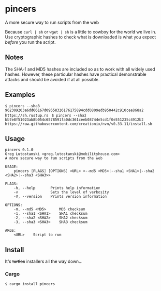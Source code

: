 # pincers
A more secure way to run scripts from the web

Because `curl | sh` or `wget | sh` is a little to cowboy for the world we live in.
Use cryptographic hashes to check what is downloaded is what you expect _before_ you run the script.

## Notes
The SHA-1 and MD5 hashes are included so as to work with all widely used hashes. However, these particular hashes have practical demonstrable attacks and should be avoided if at all possible.


## Examples
`$ pincers --sha3 962309203a6dd66167d09558326176175894cdd0809edb950442c910cee868a2 https://sh.rustup.rs
`
`$ pincers --sha2 bb7e8f51023ab8b054c6578591fa0dc361ceeb08744e5cd1f0e551235c4912b2 https://raw.githubusercontent.com/creationix/nvm/v0.33.11/install.sh`

## Usage
```
pincers 0.1.0
Greg Lutostanski <greg.lutostanski@mobilityhouse.com>
A more secure way to run scripts from the web

USAGE:
    pincers [FLAGS] [OPTIONS] <URL> <--md5 <MD5>|--sha1 <SHA1>|--sha2 <SHA2>|--sha3 <SHA3>>

FLAGS:
    -h, --help       Prints help information
    -v               Sets the level of verbosity
    -V, --version    Prints version information

OPTIONS:
    -m, --md5 <MD5>      MD5 checksum
    -1, --sha1 <SHA1>    SHA1 checksum
    -2, --sha2 <SHA2>    SHA2 checksum
    -3, --sha3 <SHA3>    SHA3 checksum

ARGS:
    <URL>    Script to run
```

## Install
It's ~~turtles~~ installers all the way down...

### Cargo
`$ cargo install pincers`
